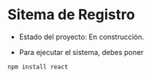 <h1> Sitema de Registro</h1>

- Estado del proyecto: En construcción.

- Para ejecutar el sistema, debes poner

```npm install react```
